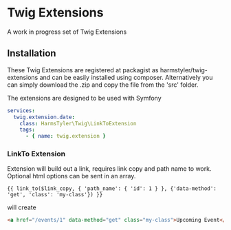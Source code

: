 # Twig Extensions

A work in progress set of Twig Extensions

## Installation

These Twig Extensions are registered at packagist as harmstyler/twig-extensions and can be easily installed using composer. Alternatively you can simply download the .zip and copy the file from the 'src' folder.

The extensions are designed to be used with Symfony

```yml
services:
  twig.extension.date:
    class: HarmsTyler\Twig\LinkToExtension
    tags:
      - { name: twig.extension }
```

### LinkTo Extension

Extension will build out a link, requires link copy and path name to work. Optional html options can be sent in an array.

```twig
{{ link_to($link_copy, { 'path_name': { 'id': 1 } }, {'data-method': 'get', 'class': 'my-class'}) }}
```
will create
```html
<a href="/events/1" data-method="get" class="my-class">Upcoming Event</a>
```
